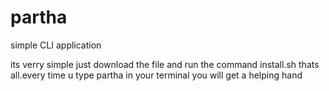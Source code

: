 # partha
simple CLI application

its verry simple just download the file and run the command install.sh thats all.every time u type partha in your terminal you will get a helping hand
